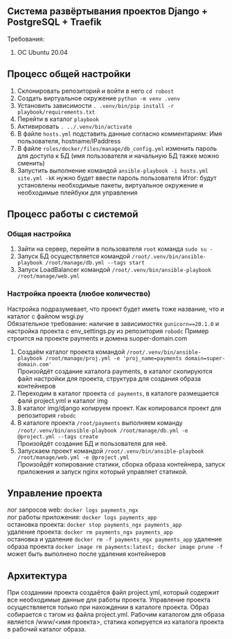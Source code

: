 ## Система развёртывания проектов Django + PostgreSQL + Traefik

Требования:

1. OC Ubuntu 20.04

## Процесс общей настройки

1. Склонировать репозиторий и войти в него `cd robost`
2. Создать виртуальное окружение `python -m venv .venv`
3. Установить зависимости `. .venv/bin/pip install -r playbook/requirements.txt`
4. Перейти в каталог `playbook`
5. Активировать `. ../.venv/bin/activate`
6. В файле `hosts.yml` подставить данные согласно комментариям: Имя пользователя, hostname/IPaddress
7. В файле `roles/docker/files/manage/db_config.yml` изменить пароль для доступа к БД (имя пользователя и начальную БД тажке можно сменить)
8. Запустить выполнение командой `ansible-playbook -i hosts.yml site.yml -kK` нужно будет ввести пароль пользователя
   Итог: будут установлены необходимые пакеты, виртуальное окружение и необходимые плейбуки для управления

## Процесс работы с системой

### Общая настройка

1. Зайти на сервер, перейти в пользователя `root` команда `sudo su -`
2. Запуск БД осуществляется командой `/root/.venv/bin/ansible-playbook /root/manage/db.yml --tags start`
3. Запуск LoadBalancer командой `/root/.venv/bin/ansible-playbook /root/manage/web.yml`

### Настройка проекта (любое количество)

Настройка подразумевает, что проект будет иметь тоже название, что и каталог с файлом wsgi.py  
Обязательное требование: наличие в зависимостях `gunicorn==20.1.0` и настройка проекта с env_settings.py из репозитория `robodc`
Пример строится на проекте payments и домена suoper-domain.com

1. Создаём каталог проекта командой `/root/.venv/bin/ansible-playbook /root/manage/proj.yml -e 'proj_name=payments domain=super-domain.com'`  
   Произойдёт создание каталога payments, в каталог скопируются файл настройки для проекта, структура для создания образа контейнеров
2. Переходим в каталог проекта `cd payments`, в каталоге размещается фалй project.yml и каталог img
3. В каталог img/django копируем проект. Как копировался проект для репозитория `robodc`
4. В каталоге проекта `/root/payments` выполняем команду `/root/.venv/bin/ansible-playbook /root/manage/db.yml -e @project.yml --tags create`  
   Произойдёт создание БД и пользователя для неё.
5. Запускаем проект командой `/root/.venv/bin/ansible-playbook /root/manage/web.yml -e @project.yml`  
   Произойдёт копирование статики, сборка образа контейнера, запуск приложения и запуск nginx который управляет статикой.

## Управление проекта

лог запросов web: `docker logs payments_ngx`  
лог работы приложения: `docker logs payments_app`  
остановка проекта: `docker stop payments_ngx payments_app`  
удаление проекта: `docker rm payments_ngx payments_app`  
остановка и удаление `docker rm -f payments_ngx payments_app`
удаление образа проекта `docker image rm payments:latest; docker image prune -f` может быть выполнено после удаления контейнеров

## Архитектура

При созданиии проекта создаётся файл project.yml, который содержит все необходимые данные для работы проекта. Управление проекта осуществляется только при нахождении в каталоге проекта. Образ собирается с тэгом из файла project.yml. Рабочим каталогом для образа является /www/<имя проекта>, статика копируется из каталога проекта в рабочий каталог образа.
